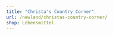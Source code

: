 ```yaml
---
title: "Christa's Country Corner"
url: /newland/christas-country-corner/
shop: Lebensmittel
---
```

